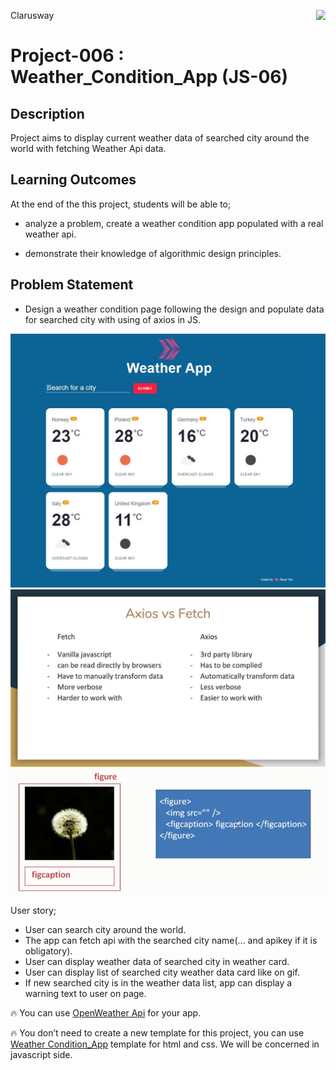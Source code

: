 <p>Clarusway<img align="right"
  src="https://secure.meetupstatic.com/photos/event/3/1/b/9/600_488352729.jpeg"  width="15px"></p>

# Project-006 : Weather_Condition_App (JS-06)

## Description
Project aims to display current weather data of searched city around the world with fetching Weather Api data.

## Learning Outcomes

At the end of the this project, students will be able to;

- analyze a problem, create a weather condition app populated with a real weather api.

- demonstrate their knowledge of algorithmic design principles.

## Problem Statement

- Design a weather condition page following the design and populate data for searched city with using of axios in JS.

![SS](./weatherapp.JPG)
![S1](./img/axios_fetch.jpg)
![S2](./img/figure.png)

User story;

  - User can search city around the world.
  - The app can fetch api with the searched city name(... and apikey if it is obligatory).
  - User can display weather data of searched city in weather card.
  - User can display list of searched city weather data card like on gif.
  - If new searched city is in the weather data list, app can display a warning text to user on page.

🔥 You can use [OpenWeather Api](https://openweathermap.org/) for your app. 

🔥 You don’t need to create a new template for this project, you can use [Weather Condition_App](https://github.com/clarusway/clarusway-full-stack-9-21/tree/main/javascript/projects/006%20-%20Weather_Condition_App(JS-06)) template for html and css. We will be concerned in javascript side.
